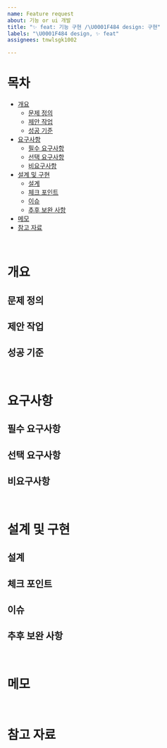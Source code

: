 ```yaml
---
name: Feature request
about: 기능 or ui 개발
title: "✨ feat: 기능 구현 /\U0001F484 design: 구현"
labels: "\U0001F484 design, ✨ feat"
assignees: tnwlsgk1002

---
```


# 목차
- [개요](#개요)
  - [문제 정의](#문제-정의)
  - [제안 작업](#제안-작업)
  - [성공 기준](#성공-기준)
- [요구사항](#요구사항)
  - [필수 요구사항](#필수-요구사항)
  - [선택 요구사항](#선택-요구사항)
  - [비요구사항](#비요구사항)
- [설계 및 구현](#설계-및-구현)
  - [설계](#설계)
  - [체크 포인트](#체크-포인트)
  - [이슈](#이슈)
  - [추후 보완 사항](#추후-보완-사항)
- [메모](#메모)
- [참고 자료](#참고-자료)

<br/>

# 개요

## 문제 정의

## 제안 작업

## 성공 기준

<br/>

# 요구사항

## 필수 요구사항

## 선택 요구사항

## 비요구사항

<br/>

# 설계 및 구현

## 설계

## 체크 포인트

## 이슈

## 추후 보완 사항

<br/>

# 메모

<br/>

# 참고 자료
